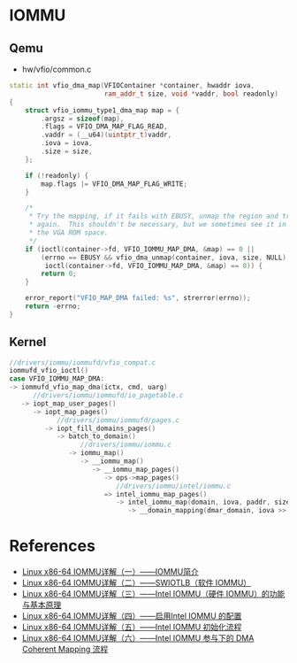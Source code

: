 # IOMMU

## Qemu
* hw/vfio/common.c
```cpp
static int vfio_dma_map(VFIOContainer *container, hwaddr iova,
                        ram_addr_t size, void *vaddr, bool readonly)
{
    struct vfio_iommu_type1_dma_map map = {
        .argsz = sizeof(map),
        .flags = VFIO_DMA_MAP_FLAG_READ,
        .vaddr = (__u64)(uintptr_t)vaddr,
        .iova = iova,
        .size = size,
    };

    if (!readonly) {
        map.flags |= VFIO_DMA_MAP_FLAG_WRITE;
    }

    /*
     * Try the mapping, if it fails with EBUSY, unmap the region and try
     * again.  This shouldn't be necessary, but we sometimes see it in
     * the VGA ROM space.
     */
    if (ioctl(container->fd, VFIO_IOMMU_MAP_DMA, &map) == 0 ||
        (errno == EBUSY && vfio_dma_unmap(container, iova, size, NULL) == 0 &&
         ioctl(container->fd, VFIO_IOMMU_MAP_DMA, &map) == 0)) {
        return 0;
    }

    error_report("VFIO_MAP_DMA failed: %s", strerror(errno));
    return -errno;
}
```

## Kernel
```cpp
//drivers/iommu/iommufd/vfio_compat.c
iommufd_vfio_ioctl()
case VFIO_IOMMU_MAP_DMA:
-> iommufd_vfio_map_dma(ictx, cmd, uarg)
      //drivers/iommu/iommufd/io_pagetable.c
   -> iopt_map_user_pages()
      -> iopt_map_pages()
            //drivers/iommu/iommufd/pages.c
         -> iopt_fill_domains_pages()
            -> batch_to_domain()
                  //drivers/iommu/iommu.c
               -> iommu_map()
                  -> __iommu_map()
                     -> __iommu_map_pages()
                        -> ops->map_pages()
                           //drivers/iommu/intel/iommu.c
                        => intel_iommu_map_pages()
                           -> intel_iommu_map(domain, iova, paddr, size, prot, gfp)
                              -> __domain_mapping(dmar_domain, iova >> VTD_PAGE_SHIFT, hpa >> VTD_PAGE_SHIFT, size, prot, gfp)
```

# References
- [Linux x86-64 IOMMU详解（一）——IOMMU简介](https://blog.csdn.net/qq_34719392/article/details/114834467)
- [Linux x86-64 IOMMU详解（二）——SWIOTLB（软件 IOMMU）](https://blog.csdn.net/qq_34719392/article/details/114873284)
- [Linux x86-64 IOMMU详解（三）——Intel IOMMU（硬件 IOMMU）的功能与基本原理](https://blog.csdn.net/qq_34719392/article/details/115374606)
- [Linux x86-64 IOMMU详解（四）——启用Intel IOMMU 的配置](https://blog.csdn.net/qq_34719392/article/details/116153505)
- [Linux x86-64 IOMMU详解（五）——Intel IOMMU 初始化流程](https://blog.csdn.net/qq_34719392/article/details/117563480)
- [Linux x86-64 IOMMU详解（六）——Intel IOMMU 参与下的 DMA Coherent Mapping 流程](https://blog.csdn.net/qq_34719392/article/details/117699839)